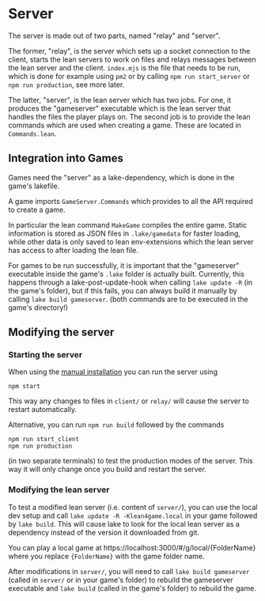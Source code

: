 # Server

The server is made out of two parts, named "relay" and "server".

The former, "relay", is the server which
sets up a socket connection to the client, starts the lean servers to work on files and
relays messages between the lean server and the client. `index.mjs` is the file that needs to
be run, which is done for example using `pm2` or by calling `npm run start_server` or
`npm run production`, see more later.

The latter, "server", is the lean server which has two jobs. For one, it produces the "gameserver"
executable which is the lean server that handles the files the player plays on. The second job
is to provide the lean commands which are used when creating a game. These are located in
`Commands.lean`.


## Integration into Games

Games need the "server" as a lake-dependency, which is done in the game's lakefile.

A game imports `GameServer.Commands` which provides to all the API required to
create a game.

In particular the lean command `MakeGame` compiles the entire game. Static information is
stored as JSON files in `.lake/gamedata` for faster loading, while other data is only
saved to lean env-extensions which the lean server has access to after loading the lean file.

For games to be run successfully, it is important that the "gameserver" executable inside
the game's `.lake` folder is actually built.
Currently, this happens through a lake-post-update-hook when calling `lake update -R` (in the game's folder), but if this fails, you can always build it manually by calling `lake build gameserver`.
(both commands are to be executed in the game's directory!)

## Modifying the server

### Starting the server

When using the [manual installation](running_locally.md#manual-installation) you can run the server
using

```
npm start
```

This way any changes to files in `client/` or `relay/` will cause the server to restart automatically.

Alternative, you can run `npm run build` followed by the commands

```
npm run start_client
npm run production
```

(in two separate terminals) to test the production modes of the server. This way it will only
change once you build and restart the server.

### Modifying the lean server

To test a modified lean server (i.e. content of `server/`), you can use the local dev setup and call
`lake update -R -Klean4game.local` in your game followed by `lake build`.
This will cause lake to look for the
local lean server as a dependency instead of the version it downloaded from git.

You can play a local game at https://localhost:3000/#/g/local/{FolderName} where you replace `{FolderName}` with the game folder name.

After modifications in `server/`, you will need to call `lake build gameserver` (called in `server/` or in your game's folder) to rebuild
the gameserver executable and
`lake build` (called in the game's folder) to rebuild the game.
